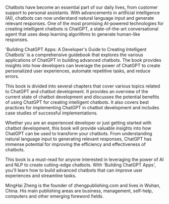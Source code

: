 
Chatbots have become an essential part of our daily lives, from customer support to personal assistants. With advancements in artificial intelligence (AI), chatbots can now understand natural language input and generate relevant responses. One of the most promising AI-powered technologies for creating intelligent chatbots is ChatGPT, a state-of-the-art conversational agent that uses deep learning algorithms to generate human-like responses.

'Building ChatGPT Apps: A Developer's Guide to Creating Intelligent Chatbots' is a comprehensive guidebook that explores the various applications of ChatGPT in building advanced chatbots. The book provides insights into how developers can leverage the power of ChatGPT to create personalized user experiences, automate repetitive tasks, and reduce errors.

This book is divided into several chapters that cover various topics related to ChatGPT and chatbot development. It provides an overview of the current state of chatbot development and discusses the potential benefits of using ChatGPT for creating intelligent chatbots. It also covers best practices for implementing ChatGPT in chatbot development and includes case studies of successful implementations.

Whether you are an experienced developer or just getting started with chatbot development, this book will provide valuable insights into how ChatGPT can be used to transform your chatbots. From understanding natural language input to generating relevant responses, ChatGPT has immense potential for improving the efficiency and effectiveness of chatbots.

This book is a must-read for anyone interested in leveraging the power of AI and NLP to create cutting-edge chatbots. With 'Building ChatGPT Apps', you'll learn how to build advanced chatbots that can improve user experiences and streamline tasks.

MingHai Zheng is the founder of zhengpublishing.com and lives in Wuhan, China. His main publishing areas are business, management, self-help, computers and other emerging foreword fields.
